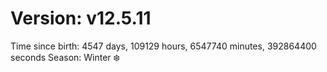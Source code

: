 # Version: v12.5.11
Time since birth: 4547 days, 109129 hours, 6547740 minutes, 392864400 seconds
Season: Winter ❄️
